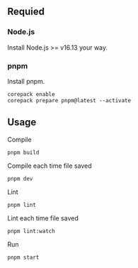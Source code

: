 ## Requied

### Node.js
Install Node.js >= v16.13 your way.

### pnpm
Install pnpm.

```
corepack enable
corepack prepare pnpm@latest --activate
```

## Usage

Compile

```
pnpm build
```

Compile each time file saved

```
pnpm dev
```

Lint

```
pnpm lint
```

Lint each time file saved

```
pnpm lint:watch
```

Run

```
pnpm start
```
